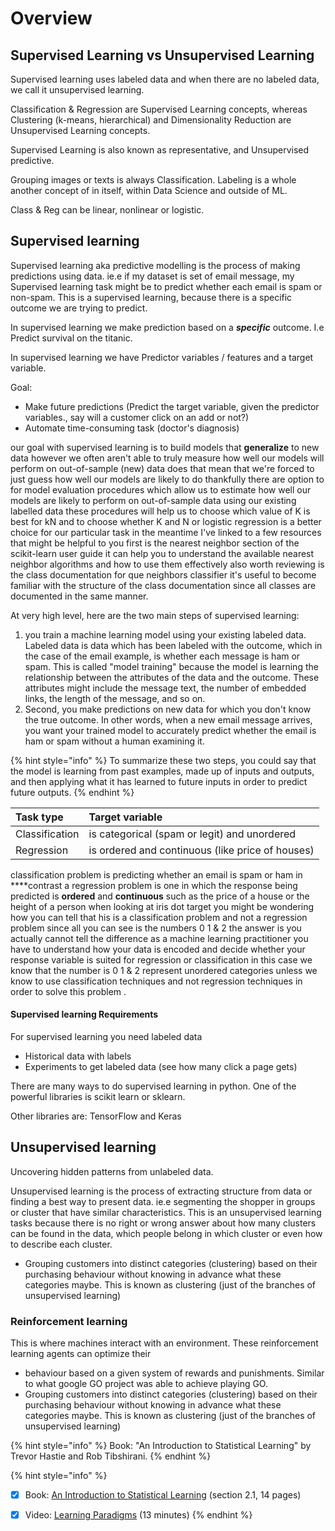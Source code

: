 # Overview

## Supervised Learning vs Unsupervised Learning

Supervised learning uses labeled data and when there are no labeled data, we call it unsupervised learning.

Classification & Regression are Supervised Learning concepts, whereas Clustering \(k-means, hierarchical\) and Dimensionality Reduction are Unsupervised Learning concepts.

Supervised Learning is also known as representative, and Unsupervised predictive.

Grouping images or texts is always Classification. Labeling is a whole another concept of in itself, within Data Science and outside of ML.

Class & Reg can be linear, nonlinear or logistic.

## **Supervised learning**

Supervised learning aka predictive modelling is the process of making predictions using data.  ie.e if my dataset is set of email message, my Supervised learning task might be to predict whether each email is spam or non-spam. This is a supervised learning, because there is a specific outcome we are trying to predict. 

In supervised learning we make prediction based on a _**specific**_ outcome. I.e Predict survival on the titanic. 

In supervised learning we have Predictor variables / features and a target variable.

Goal: 

* Make future predictions \(Predict the target variable, given the predictor variables., say will a customer click on an add or not?\)
* Automate time-consuming task \(doctor's diagnosis\)

our goal with supervised learning is to build models that **generalize** to new data however we often aren't able to truly  measure how well our models will perform on out-of-sample \(new\) data does that mean that we're forced to just guess how well our models are likely to do thankfully there are option to for model evaluation procedures which allow us to estimate how well our models are likely to perform on out-of-sample data using our existing labelled data these procedures will help us to choose which value of K is best for kN and to choose whether K and N or logistic regression is a better choice for our particular task  in the meantime I've linked to a few resources that might be helpful to you first is the nearest neighbor section of the scikit-learn user guide it can help you to understand the available nearest neighbor algorithms and how to use them effectively also worth reviewing is the  class documentation for que neighbors classifier it's useful to become familiar with the structure of the class documentation since all classes are documented in the same manner.

At very high level, here are the two main steps of supervised learning: 

1. you train a machine learning model using your existing labeled data. Labeled data is data which has been labeled with the outcome, which in the case of the email example,  is whether each message is ham or spam. This is called "model training" because the model is learning the relationship between the attributes of the data and the outcome. These attributes  might include the message text, the number of embedded links, the length of the message, and so on.  
2. Second, you make predictions on new data for which you don't know the true outcome. In other words, when a new email message arrives, you want your trained model to accurately predict whether the email is ham or spam without a human examining it. 

{% hint style="info" %}
To summarize these two steps, you could say that the model is learning from past examples, made up of inputs and outputs, and then applying what it has learned to future inputs in order to predict future outputs.
{% endhint %}

| **Task type** | **Target variable** |
| :--- | :--- |
| Classification | is categorical \(spam or legit\) and unordered |
| Regression | is ordered and continuous \(like price of houses\) |

classification problem is predicting whether an email is spam or ham in ****contrast a regression problem is one in which the response being predicted is **ordered** and **continuous** such as the price of a house or the height of a person when looking at iris dot target you might be wondering how you can tell that his is a classification problem and not a regression problem since all you can see is the numbers 0 1 & 2 the answer is you actually cannot tell the difference as a machine learning practitioner you have to understand how your data is encoded and decide whether your response variable is suited for regression or classification in this case we know that the number is 0 1 & 2 represent unordered categories unless we know to use classification techniques and not regression techniques in order to solve this problem .

#### **Supervised learning Requirements**

For supervised learning you need labeled data 

* Historical data with labels
* Experiments to get labeled data \(see how many click a page gets\)

There are many ways to do supervised learning in python. One of the powerful libraries is scikit learn or sklearn.

Other libraries are: TensorFlow and Keras

## **Unsupervised learning**

Uncovering hidden patterns from unlabeled data.

Unsupervised learning is the process of extracting structure from data or finding a best way to present data. ie.e segmenting the shopper in groups or cluster that have similar characteristics. This is an unsupervised learning tasks because there is no right or wrong answer about how many clusters can be found in the data, which people belong in which cluster or even how to describe each cluster.

* Grouping customers into distinct categories \(clustering\) based on their purchasing behaviour without knowing in advance what these categories maybe. This is known as clustering \(just of the branches of unsupervised learning\)

### **Reinforcement learning**

This is where machines interact with an environment. These reinforcement learning agents can optimize their 

* behaviour based on a given system of rewards and punishments. Similar to what google GO project was able to achieve playing GO.
* Grouping customers into distinct categories \(clustering\) based on their purchasing behaviour without knowing in advance what these categories maybe. This is known as clustering \(just of the branches of unsupervised learning\)

{% hint style="info" %}
Book: "An Introduction to Statistical Learning" by Trevor Hastie and Rob Tibshirani.
{% endhint %}

{% hint style="info" %}
* [x] Book: [An Introduction to Statistical Learning](http://www-bcf.usc.edu/~gareth/ISL/) \(section 2.1, 14 pages\)
* [x] Video: [Learning Paradigms](http://work.caltech.edu/library/014.html) \(13 minutes\)
{% endhint %}





